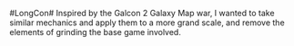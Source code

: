 #LongCon#
Inspired by the Galcon 2 Galaxy Map war, I wanted to take similar mechanics and apply them to a more grand scale, and remove the elements of grinding the base game involved.
